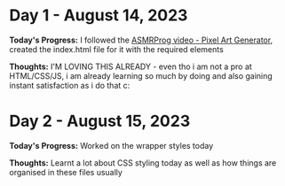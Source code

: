 # Day 1 - August 14, 2023

**Today's Progress:** I followed the [ASMRProg video - Pixel Art Generator](https://youtu.be/DfDPJqD3FjI?t=170), created the index.html file for it with the required elements

**Thoughts:** I'M LOVING THIS ALREADY - even tho i am not a pro at HTML/CSS/JS, i am already learning so much by doing and also gaining instant satisfaction as i do that c:

# Day 2 - August 15, 2023

**Today's Progress:** Worked on the wrapper styles today

**Thoughts:** Learnt a lot about CSS styling today as well as how things are organised in these files usually
